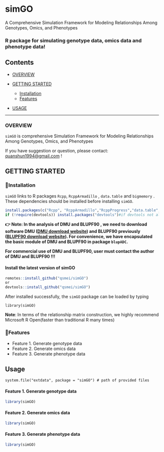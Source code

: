 # simGO
A Comprehensive Simulation Framework for Modeling Relationships Among Genotypes, Omics, and Phenotypes 
### R package for simulating genotype data, omics data and phenotype data!
## Contents

-   [OVERVIEW](#overview)

-   [GETTING STARTED](#getting-started)

    -   [Installation](#installation)
    -   [Features](#features)

-   [USAGE](#usage)

------------------------------------------------------------------------

### OVERVIEW 
`simGO` is comprehensive Simulation Framework for Modeling Relationships Among Genotypes, Omics, and Phenotypes

If you have suggestion or question, please contact: quanshun1994@gmail.com ! 

## GETTING STARTED

### 🙊Installation

`simGO` links to R packages `Rcpp`, `RcppArmadillo` , `data.table` and  `bigmemory` .  These dependencies should be installed before installing `simGO`.  

```R
install.packages(c("Rcpp", "RcppArmadillo","RcppProgress","data.table","bigmemory","R6"))
if (!require(devtools)) install.packages("devtools")#if devtools not already installed
```
**👉 Note: In the analysis of DMU  and BLUPF90 , we need to download software DMU  ([DMU download website](https://dmu.ghpc.au.dk/dmu/))  and BLUPF90 previously ([BLUPF90 download website](http://nce.ads.uga.edu/html/projects/programs/)). For convenience, we have encapsulated  the basic module of DMU and BLUPF90 in package `blupADC`.**  

 **For commercial use of DMU and BLUPF90,  user must contact the author of DMU and BLUPF90 !!!** 

#### Install the latest version of simGO
```R
remotes::install_github("qsmei/simGO")
or
devtools::install_github("qsmei/simGO")
```


After installed successfully, the `simGO` package can be loaded by typing

``` {.r}
library(simGO)
```

**Note**: In terms of the relationship matrix construction, we highly recommend Microsoft R Open(faster than traditional R many times)

### 🙊Features

-   Feature 1. Generate genotype data
-   Feature 2. Generate omics data
-   Feature 3. Generate phenotype data


## Usage

``` {.r}
system.file("extdata", package = "simGO") # path of provided files
```

#### Feature 1. Generate genotype data
``` R
library(simGO)


```

#### Feature 2. Generate omics data

``` R
library(simGO)                  
```

#### Feature 3. Generate phenotype data

``` R
library(simGO)
```
